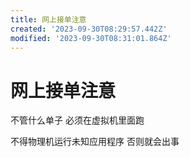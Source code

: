 ```yaml
---
title: 网上接单注意
created: '2023-09-30T08:29:57.442Z'
modified: '2023-09-30T08:31:01.864Z'
---
```


# 网上接单注意

不管什么单子 必须在虚拟机里面跑

不得物理机运行未知应用程序 否则就会出事
